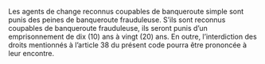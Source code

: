 Les agents de change reconnus coupables de banqueroute simple sont punis des peines de banqueroute frauduleuse.
S’ils sont reconnus coupables de banqueroute frauduleuse, ils seront punis d’un emprisonnement de dix (10) ans à vingt (20) ans.
En outre, l’interdiction des droits mentionnés à l’article 38 du présent code pourra être prononcée à leur encontre.